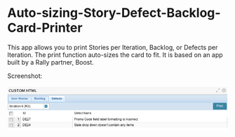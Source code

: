 Auto-sizing-Story-Defect-Backlog-Card-Printer
=============================================

This app allows you to print Stories per Iteration, Backlog, or Defects per Iteration.  The print function auto-sizes the card to fit.  It is based on an app built by a Rally partner, Boost.

Screenshot:<P>
![Alt text](https://github.com/jkrooswyk/Auto-sizing-Story-Defect-Backlog-Card-Printer/raw/master/Screenshot.png)
